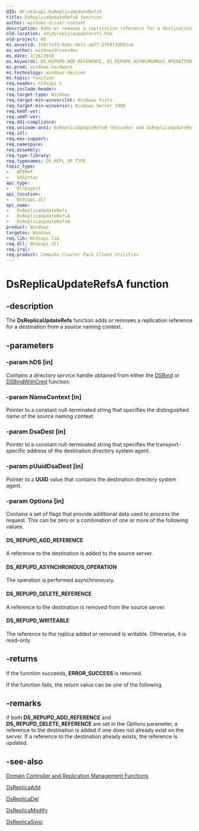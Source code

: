 ```yaml
---
UID: NF:ntdsapi.DsReplicaUpdateRefsA
title: DsReplicaUpdateRefsA function
author: windows-driver-content
description: Adds or removes a replication reference for a destination from a source naming context.
old-location: ad\dsreplicaupdaterefs.htm
old-project: AD
ms.assetid: 158c7e73-0e6c-4b71-a87f-2f60f3db91cb
ms.author: windowsdriverdev
ms.date: 3/26/2018
ms.keywords: DS_REPUPD_ADD_REFERENCE, DS_REPUPD_ASYNCHRONOUS_OPERATION, DS_REPUPD_DELETE_REFERENCE, DS_REPUPD_WRITEABLE, DsReplicaUpdateRefs, DsReplicaUpdateRefs function [Active Directory], DsReplicaUpdateRefsA, DsReplicaUpdateRefsW, _glines_dsreplicaupdaterefs, ad.dsreplicaupdaterefs, ntdsapi/DsReplicaUpdateRefs, ntdsapi/DsReplicaUpdateRefsA, ntdsapi/DsReplicaUpdateRefsW
ms.prod: windows-hardware
ms.technology: windows-devices
ms.topic: function
req.header: ntdsapi.h
req.include-header: 
req.target-type: Windows
req.target-min-winverclnt: Windows Vista
req.target-min-winversvr: Windows Server 2008
req.kmdf-ver: 
req.umdf-ver: 
req.ddi-compliance: 
req.unicode-ansi: DsReplicaUpdateRefsW (Unicode) and DsReplicaUpdateRefsA (ANSI)
req.idl: 
req.max-support: 
req.namespace: 
req.assembly: 
req.type-library: 
req.typenames: DS_REPL_OP_TYPE
topic_type:
-	APIRef
-	kbSyntax
api_type:
-	DllExport
api_location:
-	Ntdsapi.dll
api_name:
-	DsReplicaUpdateRefs
-	DsReplicaUpdateRefsA
-	DsReplicaUpdateRefsW
product: Windows
targetos: Windows
req.lib: Ntdsapi.lib
req.dll: Ntdsapi.dll
req.irql: 
req.product: Compute Cluster Pack Client Utilities
---
```


# DsReplicaUpdateRefsA function


## -description


The <b>DsReplicaUpdateRefs</b> function adds or removes a replication reference for a destination from a source naming context.


## -parameters




### -param hDS [in]

Contains a directory service handle obtained from either the 
<a href="https://msdn.microsoft.com/c73cd16d-ccfd-4f61-b1c5-50130bef64d7">DSBind</a> or 
<a href="https://msdn.microsoft.com/708e3874-852c-4a57-bf4b-edaf98818fe5">DSBindWithCred</a> function.


### -param NameContext [in]

Pointer to a constant null-terminated string that specifies the distinguished name of the source naming context.


### -param DsaDest [in]

Pointer to a constant null-terminated string that specifies the transport-specific address of the destination directory system agent.


### -param pUuidDsaDest [in]

Pointer to a <b>UUID</b> value that contains the destination directory system agent.


### -param Options [in]

Contains a set of flags that provide additional data used to process the request. This can be zero or a combination of one or more of the following values.



#### DS_REPUPD_ADD_REFERENCE

A reference to the destination is added to the source server.



#### DS_REPUPD_ASYNCHRONOUS_OPERATION

The operation is performed asynchronously.



#### DS_REPUPD_DELETE_REFERENCE

A reference to the destination is removed from the source server.



#### DS_REPUPD_WRITEABLE

The reference to the replica  added or removed is writable. Otherwise, it is read-only.


## -returns



If the function succeeds,  <b>ERROR_SUCCESS</b> is returned.

If the function fails, the return value can be one of the following.




## -remarks



If both <b>DS_REPUPD_ADD_REFERENCE</b> and <b>DS_REPUPD_DELETE_REFERENCE</b> are set in the <i>Options</i> parameter, a reference to the destination is added if one does not already exist on the server. If a reference to the destination already exists, the reference is updated.




## -see-also




<a href="https://msdn.microsoft.com/a92783c2-ffb8-473e-8484-1c05ca5453ff">Domain Controller and Replication Management Functions</a>



<a href="https://msdn.microsoft.com/33bd1b61-b9ed-479f-a128-fb7ddbb5e9af">DsReplicaAdd</a>



<a href="https://msdn.microsoft.com/68c767c4-bbb6-477b-8ffb-94f3ae235375">DsReplicaDel</a>



<a href="https://msdn.microsoft.com/aad20527-1211-41bc-b0e9-02e4ab28ae2e">DsReplicaModify</a>



<a href="https://msdn.microsoft.com/20c7f96d-f298-4321-a6f5-910c25e418db">DsReplicaSync</a>
 

 

